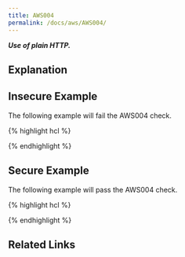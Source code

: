 ```yaml
---
title: AWS004
permalink: /docs/aws/AWS004/
---
```


***Use of plain HTTP.***

## Explanation





## Insecure Example

The following example will fail the AWS004 check.

{% highlight hcl %}



{% endhighlight %}

## Secure Example

The following example will pass the AWS004 check.

{% highlight hcl %}



{% endhighlight %}

## Related Links


